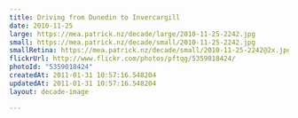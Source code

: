 ```yaml
---
title: Driving from Dunedin to Invercargill
date: 2010-11-25
large: https://mea.patrick.nz/decade/large/2010-11-25-2242.jpg
small: https://mea.patrick.nz/decade/small/2010-11-25-2242.jpg
smallRetina: https://mea.patrick.nz/decade/small/2010-11-25-2242@2x.jpg
flickrUrl: http://www.flickr.com/photos/pftqg/5359018424/
photoId: "5359018424"
createdAt: 2011-01-31 10:57:16.548204
updatedAt: 2011-01-31 10:57:16.548204
layout: decade-image

---
```


